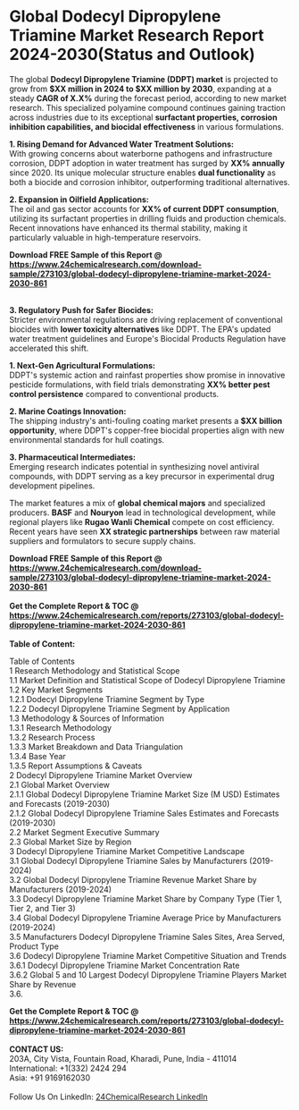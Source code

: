 <h1>Global Dodecyl Dipropylene Triamine Market Research Report 2024-2030(Status and Outlook)</h1><p>The global <strong>Dodecyl Dipropylene Triamine (DDPT) market</strong> is projected to grow from <strong>$XX million in 2024 to $XX million by 2030</strong>, expanding at a steady <strong>CAGR of X.X%</strong> during the forecast period, according to new market research. This specialized polyamine compound continues gaining traction across industries due to its exceptional <strong>surfactant properties, corrosion inhibition capabilities, and biocidal effectiveness</strong> in various formulations.</p><p><strong>1. Rising Demand for Advanced Water Treatment Solutions:</strong><br>
With growing concerns about waterborne pathogens and infrastructure corrosion, DDPT adoption in water treatment has surged by <strong>XX% annually</strong> since 2020. Its unique molecular structure enables <strong>dual functionality</strong> as both a biocide and corrosion inhibitor, outperforming traditional alternatives.</p><p><strong>2. Expansion in Oilfield Applications:</strong><br>
The oil and gas sector accounts for <strong>XX% of current DDPT consumption</strong>, utilizing its surfactant properties in drilling fluids and production chemicals. Recent innovations have enhanced its thermal stability, making it particularly valuable in high-temperature reservoirs.</p><div><b>Download FREE Sample of this Report @ 
            <a href="https://www.24chemicalresearch.com/download-sample/273103/global-dodecyl-dipropylene-triamine-market-2024-2030-861">
            https://www.24chemicalresearch.com/download-sample/273103/global-dodecyl-dipropylene-triamine-market-2024-2030-861</a></b></div><br><p><strong>3. Regulatory Push for Safer Biocides:</strong><br>
Stricter environmental regulations are driving replacement of conventional biocides with <strong>lower toxicity alternatives</strong> like DDPT. The EPA's updated water treatment guidelines and Europe's Biocidal Products Regulation have accelerated this shift.</p><p><strong>1. Next-Gen Agricultural Formulations:</strong><br>
DDPT's systemic action and rainfast properties show promise in innovative pesticide formulations, with field trials demonstrating <strong>XX% better pest control persistence</strong> compared to conventional products.</p><p><strong>2. Marine Coatings Innovation:</strong><br>
The shipping industry's anti-fouling coating market presents a <strong>$XX billion opportunity</strong>, where DDPT's copper-free biocidal properties align with new environmental standards for hull coatings.</p><p><strong>3. Pharmaceutical Intermediates:</strong><br>
Emerging research indicates potential in synthesizing novel antiviral compounds, with DDPT serving as a key precursor in experimental drug development pipelines.</p><p>The market features a mix of <strong>global chemical majors</strong> and specialized producers. <strong>BASF</strong> and <strong>Nouryon</strong> lead in technological development, while regional players like <strong>Rugao Wanli Chemical</strong> compete on cost efficiency. Recent years have seen <strong>XX strategic partnerships</strong> between raw material suppliers and formulators to secure supply chains.</p><div><b>Download FREE Sample of this Report @ 
            <a href="https://www.24chemicalresearch.com/download-sample/273103/global-dodecyl-dipropylene-triamine-market-2024-2030-861">
            https://www.24chemicalresearch.com/download-sample/273103/global-dodecyl-dipropylene-triamine-market-2024-2030-861</a></b></div><br><div><b>Get the Complete Report & TOC @ 
            <a href="https://www.24chemicalresearch.com/reports/273103/global-dodecyl-dipropylene-triamine-market-2024-2030-861">
            https://www.24chemicalresearch.com/reports/273103/global-dodecyl-dipropylene-triamine-market-2024-2030-861</a></b></div><br>
            <b>Table of Content:</b><p>Table of Contents<br />
1 Research Methodology and Statistical Scope<br />
1.1 Market Definition and Statistical Scope of Dodecyl Dipropylene Triamine<br />
1.2 Key Market Segments<br />
1.2.1 Dodecyl Dipropylene Triamine Segment by Type<br />
1.2.2 Dodecyl Dipropylene Triamine Segment by Application<br />
1.3 Methodology & Sources of Information<br />
1.3.1 Research Methodology<br />
1.3.2 Research Process<br />
1.3.3 Market Breakdown and Data Triangulation<br />
1.3.4 Base Year<br />
1.3.5 Report Assumptions & Caveats<br />
2 Dodecyl Dipropylene Triamine Market Overview<br />
2.1 Global Market Overview<br />
2.1.1 Global Dodecyl Dipropylene Triamine Market Size (M USD) Estimates and Forecasts (2019-2030)<br />
2.1.2 Global Dodecyl Dipropylene Triamine Sales Estimates and Forecasts (2019-2030)<br />
2.2 Market Segment Executive Summary<br />
2.3 Global Market Size by Region<br />
3 Dodecyl Dipropylene Triamine Market Competitive Landscape<br />
3.1 Global Dodecyl Dipropylene Triamine Sales by Manufacturers (2019-2024)<br />
3.2 Global Dodecyl Dipropylene Triamine Revenue Market Share by Manufacturers (2019-2024)<br />
3.3 Dodecyl Dipropylene Triamine Market Share by Company Type (Tier 1, Tier 2, and Tier 3)<br />
3.4 Global Dodecyl Dipropylene Triamine Average Price by Manufacturers (2019-2024)<br />
3.5 Manufacturers Dodecyl Dipropylene Triamine Sales Sites, Area Served, Product Type<br />
3.6 Dodecyl Dipropylene Triamine Market Competitive Situation and Trends<br />
3.6.1 Dodecyl Dipropylene Triamine Market Concentration Rate<br />
3.6.2 Global 5 and 10 Largest Dodecyl Dipropylene Triamine Players Market Share by Revenue<br />
3.6.</p><div><b>Get the Complete Report & TOC @ 
            <a href="https://www.24chemicalresearch.com/reports/273103/global-dodecyl-dipropylene-triamine-market-2024-2030-861">
            https://www.24chemicalresearch.com/reports/273103/global-dodecyl-dipropylene-triamine-market-2024-2030-861</a></b></div><br><b>CONTACT US:</b><br>
            203A, City Vista, Fountain Road, Kharadi, Pune, India - 411014<br>
            International: +1(332) 2424 294<br>
            Asia: +91 9169162030 <br><br>
            Follow Us On LinkedIn: <a href="https://www.linkedin.com/company/24chemicalresearch/">24ChemicalResearch LinkedIn</a>